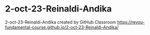# 2-oct-23-Reinaldi-Andika
2-oct-23-Reinaldi-Andika created by GitHub Classroom
https://revou-fundamental-course.github.io/2-oct-23-Reinaldi-Andika/
